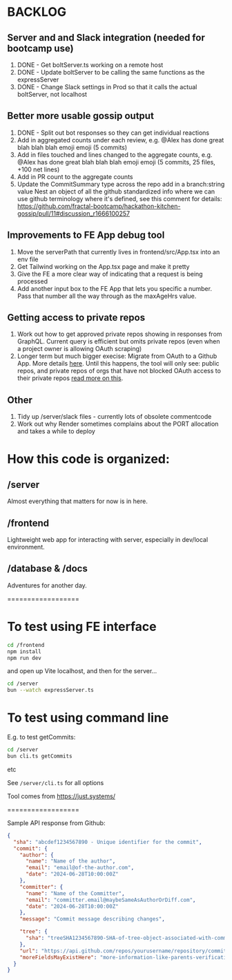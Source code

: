 # BACKLOG

## Server and and Slack integration (needed for bootcamp use)

1. DONE - Get boltServer.ts working on a remote host
1. DONE - Update boltServer to be calling the same functions as the expressServer
1. DONE - Change Slack settings in Prod so that it calls the actual boltServer, not localhost

## Better more usable gossip output

1. DONE - Split out bot responses so they can get individual reactions
1. Add in aggregated counts under each review, e.g.
   @Alex has done great blah blah blah emoji emoji
   (5 commits)
1. Add in files touched and lines changed to the aggregate counts, e.g.
   @Alex has done great blah blah blah emoji emoji
   (5 commits, 25 files, +100 net lines)
1. Add in PR count to the aggregate counts
1. Update the CommitSummary type across the repo
   add in a branch:string value
   Nest an object of all the github standardized info where we can use github terminology where it's defined, see this comment for details: https://github.com/fractal-bootcamp/hackathon-kitchen-gossip/pull/11#discussion_r1666100257

## Improvements to FE App debug tool

1. Move the serverPath that currently lives in frontend/src/App.tsx into an env file
1. Get Tailwind working on the App.tsx page and make it pretty
1. Give the FE a more clear way of indicating that a request is being processed
1. Add another input box to the FE App that lets you specific a number. Pass that number all the way through as the maxAgeHrs value.

## Getting access to private repos

1. Work out how to get approved private repos showing in responses from GraphQL.
   Current query is efficient but omits private repos (even when a project owner
   is allowing OAuth scraping)
1. Longer term but much bigger execise: Migrate from OAuth to a Github App. More details [here](https://docs.github.com/en/apps/creating-github-apps/about-creating-github-apps/about-creating-github-apps).
   Until this happens, the tool will only see: public repos, and private repos of orgs that have not blocked OAuth access to their private repos [read more on this](https://docs.github.com/en/organizations/managing-oauth-access-to-your-organizations-data).

## Other

1. Tidy up /server/slack files - currently lots of obsolete commentcode
1. Work out why Render sometimes complains about the PORT allocation and takes a while to deploy

# How this code is organized:

## /server

Almost everything that matters for now is in here.

## /frontend

Lightweight web app for interacting with server, especially in dev/local environment.

## /database & /docs

Adventures for another day.

==================

# To test using FE interface

```sh
cd /frontend
npm install
npm run dev
```

and open up Vite localhost, and then for the server...

```sh
cd /server
bun --watch expressServer.ts
```

# To test using command line

E.g. to test getCommits:

```sh
cd /server
bun cli.ts getCommits
```

etc

See `/server/cli.ts` for all options

Tool comes from https://just.systems/

==================

Sample API response from Github:

```json
{
  "sha": "abcdef1234567890 - Unique identifier for the commit",
  "commit": {
    "author": {
      "name": "Name of the author",
      "email": "email@of-the-author.com",
      "date": "2024-06-28T10:00:00Z"
    },
    "committer": {
      "name": "Name of the Committer",
      "email": "committer.email@maybeSameAsAuthorOrDiff.com",
      "date": "2024-06-28T10:00:00Z"
    },
    "message": "Commit message describing changes",

    "tree": {
      "sha": "treeSHA1234567890-SHA-of-tree-object-associated-with-commit"
    },
    "url": "https://api.github.com/repos/yourusername/repository/commits/abcdef1234567890/url-to-view-commit-on-github",
    "moreFieldsMayExistHere": "more-information-like-parents-verification-details-etc"
  }
}
```
